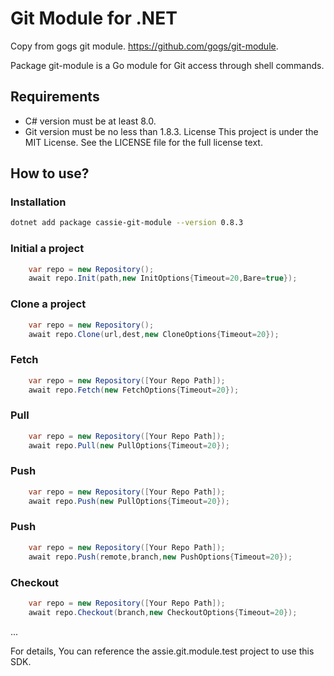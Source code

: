 # Git Module for .NET
Copy from gogs git module. https://github.com/gogs/git-module.

Package git-module is a Go module for Git access through shell commands.

## Requirements
* C# version must be at least 8.0.
* Git version must be no less than 1.8.3.
License
This project is under the MIT License. See the LICENSE file for the full license text.

## How to use?



### Installation

```bash
dotnet add package cassie-git-module --version 0.8.3
```

### Initial a project

```c#
    var repo = new Repository();
    await repo.Init(path,new InitOptions{Timeout=20,Bare=true});
```

### Clone a project

```c#
    var repo = new Repository();
    await repo.Clone(url,dest,new CloneOptions{Timeout=20});
```

### Fetch

```c#
    var repo = new Repository([Your Repo Path]);
    await repo.Fetch(new FetchOptions{Timeout=20});
```

### Pull

```c#
    var repo = new Repository([Your Repo Path]);
    await repo.Pull(new PullOptions{Timeout=20});
```

### Push

```c#
    var repo = new Repository([Your Repo Path]);
    await repo.Push(new PullOptions{Timeout=20});
```

### Push

```c#
    var repo = new Repository([Your Repo Path]);
    await repo.Push(remote,branch,new PushOptions{Timeout=20});
```

### Checkout

```c#
    var repo = new Repository([Your Repo Path]);
    await repo.Checkout(branch,new CheckoutOptions{Timeout=20});
```
...


For details, You can reference the assie.git.module.test project to use this SDK.

